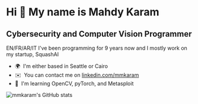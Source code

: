 Hi 👋 My name is Mahdy Karam
============================

Cybersecurity and Computer Vision Programmer
--------------------------------------------

EN/FR/AR/IT I've been programming for 9 years now and I mostly work on my startup, SquashAI

*   🌍  I'm either based in Seattle or Cairo
*   ✉️  You can contact me on [linkedin.com/mmkaram](https://www.linkedin.com/in/mahdy-karam)
*   🧠  I'm learning OpenCV, pyTorch, and Metasploit

![mmkaram's GitHub stats](https://github-readme-stats.vercel.app/api?username=mmkaram\&rank_icon=github\&show_icons=true&theme=tokyonight)

